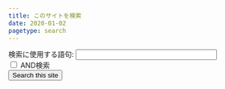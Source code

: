 ```yaml
---
title: このサイトを検索
date: 2020-01-02
pagetype: search
---
```


<nav id="Search" class="navblock">
<form action="/apps/search.cgi">
<label>検索に使用する語句: <input type="text" size="32" name="q" /><br /></label>
<input type="checkbox" name="mode" value="and" id="AndSearch" /><label for="AndSearch"> AND検索</label><br />
<input type="submit" value="Search this site"/>
</form>
</nav>
